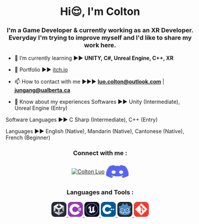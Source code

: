 <h1 align="center">Hi😌, I'm Colton</h1>
<h3 align="center">I'm a Game Developer & currently working as an XR Developer. Everyday I'm trying to improve myself and I'd like to share my work here.</h3>

- 🌱 I’m currently learning ▶▶ **UNITY, C#, Unreal Engine, C++, XR**

- 📝 Portfolio ▶▶ [itch.io](https://coltonix.itch.io/)

- 📫 How to contact with me ▶▶▶ **luo.colton@outlook.com** | **jungang@ualberta.ca**

- 📄 Know about my experiences 
Softwares ▶▶  Unity (Intermediate), Unreal Engine (Entry)

Software Languages ▶▶ C Sharp (Intermediate), C++ (Entry)

Languages ▶▶ English (Native), Mandarin (Native), Cantonese (Native), French (Beginner)

<h3 align="center">Connect with me :</h3>
<p align="center">
  <a href="https://linkedin.com/in/coltonluo" target="blank"><img align="center" src="https://github.com/gauravghongde/social-icons/blob/master/SVG/Color/LinkedIN.svg" alt="Colton Luo" height="45" width="60" /></a>
  <a href="https://discordapp.com/users/coltonix." target="blank"><img align="center" src="https://github.com/CLorant/readme-social-icons/blob/main/large/colored/discord.svg" alt="coltonix." height="45" width="60" /></a>
</p>

<h3 align="center">Languages and Tools :</h3>
<p align="center"> 
  <a href="https://www.unity.com/" target="_blank" rel="noreferrer"> 
    <img src="https://github.com/tandpfun/skill-icons/blob/main/icons/Unity-Dark.svg" alt="Unity" width="40" height="40"/> </a> 
  <a href="" target="_blank" rel="noreferrer"> 
    <img src="https://github.com/tandpfun/skill-icons/blob/main/icons/CS.svg" alt="csharp" width="40" height="40"/> </a> 
  <a href="https://www.unrealengine.com/" target="_blank" rel="noreferrer"> 
    <img src="https://github.com/tandpfun/skill-icons/blob/main/icons/UnrealEngine.svg" alt="Unreal Engine" width="40" height="40"/> </a> 
  <a href="" target="_blank" rel="noreferrer"> 
      <img src="https://github.com/tandpfun/skill-icons/blob/main/icons/CPP.svg" alt="C++" width="40" height="40"/> </a>  
  <a href="https://godotengine.org/" target="_blank" rel="noreferrer"> 
    <img src="https://github.com/tandpfun/skill-icons/blob/main/icons/Godot-Dark.svg" alt="godot" width="40" height="40"/> </a>
  <a href="" target="_blank" rel="noreferrer"> 
    <img src="https://github.com/tandpfun/skill-icons/blob/main/icons/Git.svg" alt="Git" width="40" height="40"/> </a>
    
</p>




<!--
**coltonix/coltonix** is a ✨ _special_ ✨ repository because its `README.md` (this file) appears on your GitHub profile.

## Hi there 👋
Here are some ideas to get you started:

- 🔭 I’m currently working on ...
- 🌱 I’m currently learning ...
- 👯 I’m looking to collaborate on ...
- 🤔 I’m looking for help with ...
- 💬 Ask me about ...
- 📫 How to reach me: ...
- 😄 Pronouns: ...
- ⚡ Fun fact: ...

Connect with me: 
<a href="https://www.behance.net/username" target="blank"><img align="center" src="https://raw.githubusercontent.com/rahuldkjain/github-profile-readme-generator/master/src/images/icons/Social/behance.svg" alt="kaanerayakay" height="30" width="40" /></a>
<a href="https://www.youtube.com/c/username" target="blank"><img align="center" src="https://raw.githubusercontent.com/rahuldkjain/github-profile-readme-generator/master/src/images/icons/Social/youtube.svg" alt="kaanerayakay" height="30" width="40" /></a>
<a href="https://instagram.com/username" target="blank"><img align="center" src="https://raw.githubusercontent.com/rahuldkjain/github-profile-readme-generator/master/src/images/icons/Social/instagram.svg" alt="kaanerayakay" height="30" width="40" /></a>
<a href="https://twitter.com/username" target="blank"><img align="center" src="https://raw.githubusercontent.com/rahuldkjain/github-profile-readme-generator/master/src/images/icons/Social/twitter.svg" alt="kalinixk3" height="30" width="40" /></a>
-->
